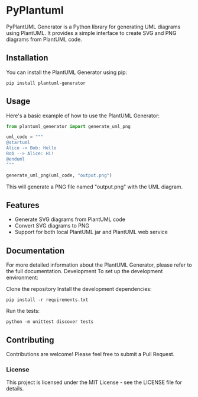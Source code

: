 # PyPlantuml

PyPlantUML Generator is a Python library for generating UML diagrams using PlantUML. It provides a simple interface to create SVG and PNG diagrams from PlantUML code.

## Installation

You can install the PlantUML Generator using pip:
```
pip install plantuml-generator
```

## Usage

Here's a basic example of how to use the PlantUML Generator:

```python
from plantuml_generator import generate_uml_png

uml_code = """
@startuml
Alice -> Bob: Hello
Bob --> Alice: Hi!
@enduml
"""

generate_uml_png(uml_code, "output.png")
```

This will generate a PNG file named "output.png" with the UML diagram.

## Features

- Generate SVG diagrams from PlantUML code
- Convert SVG diagrams to PNG
- Support for both local PlantUML jar and PlantUML web service

## Documentation
For more detailed information about the PlantUML Generator, please refer to the full documentation.
Development
To set up the development environment:


Clone the repository
Install the development dependencies:

```
pip install -r requirements.txt
```

Run the tests:
```
python -m unittest discover tests
```

## Contributing
Contributions are welcome! Please feel free to submit a Pull Request.

### License
This project is licensed under the MIT License - see the LICENSE file for details.
